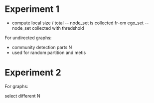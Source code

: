 Experiment 1
============

* compute local size / total
-- node_set is collected fr-om ego_set
-- node_set collected with thredshold

For undirected graphs:
- community detection parts N
- used for random partition and metis

Experiment 2
============

For graphs:

select different N